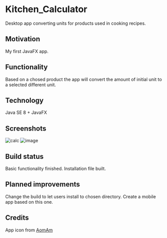 # Kitchen_Calculator
Desktop app converting units for products used in cooking recipes.

## Motivation
My first JavaFX app.

## Functionality
Based on a chosed product the app will convert the amount of initial unit to a selected different unit.

## Technology
Java SE 8 + JavaFX

## Screenshots
![calc](https://user-images.githubusercontent.com/49813577/56856056-047cca80-6953-11e9-82f7-004e5537e9bc.png)
![image](https://user-images.githubusercontent.com/49813577/56856064-3ee66780-6953-11e9-8def-dd18e52127cc.png)

## Build status
Basic functionality finished.
Installation file built.

## Planned improvements
Change the build to let users install to chosen directory.
Create a mobile app based on this one.

## Credits
App icon from [AomAm](https://www.iconfinder.com/aomam.ss)
